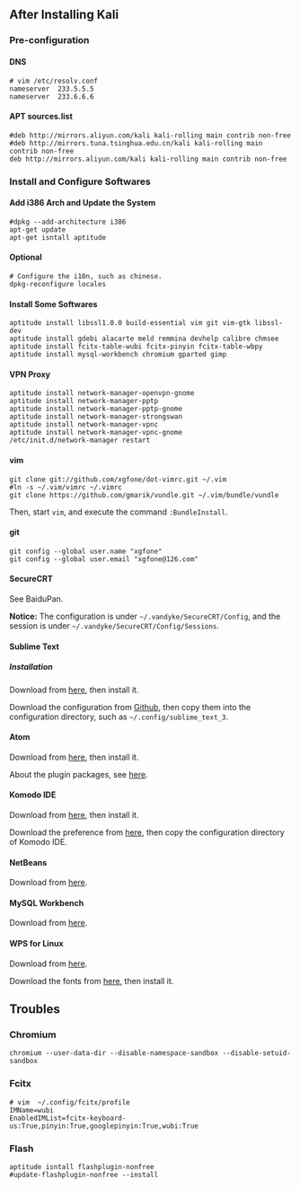 
## After Installing Kali
### Pre-configuration
#### DNS
```shell
# vim /etc/resolv.conf
nameserver  233.5.5.5
nameserver  233.6.6.6
```

#### APT sources.list
```shell
#deb http://mirrors.aliyun.com/kali kali-rolling main contrib non-free
#deb http://mirrors.tuna.tsinghua.edu.cn/kali kali-rolling main contrib non-free
deb http://mirrors.aliyun.com/kali kali-rolling main contrib non-free
```

### Install and Configure Softwares
#### Add i386 Arch and Update the System
```shell
#dpkg --add-architecture i386
apt-get update
apt-get isntall aptitude
```

#### Optional
```shell
# Configure the i10n, such as chinese.
dpkg-reconfigure locales
```

#### Install Some Softwares
```
aptitude install libssl1.0.0 build-essential vim git vim-gtk libssl-dev
aptitude install gdebi alacarte meld remmina devhelp calibre chmsee
aptitude install fcitx-table-wubi fcitx-pinyin fcitx-table-wbpy
aptitude install mysql-workbench chromium gparted gimp
```

#### VPN Proxy
```
aptitude install network-manager-openvpn-gnome
aptitude install network-manager-pptp
aptitude install network-manager-pptp-gnome
aptitude install network-manager-strongswan
aptitude install network-manager-vpnc
aptitude install network-manager-vpnc-gnome
/etc/init.d/network-manager restart
```

#### vim
```shell
git clone git://github.com/xgfone/dot-vimrc.git ~/.vim
#ln -s ~/.vim/vimrc ~/.vimrc
git clone https://github.com/gmarik/vundle.git ~/.vim/bundle/vundle
```
Then, start `vim`, and execute the command `:BundleInstall`.

#### git
```
git config --global user.name "xgfone"
git config --global user.email "xgfone@126.com"
```

#### SecureCRT
See BaiduPan.

**Notice:** The configuration is under `~/.vandyke/SecureCRT/Config`, and the session is under `~/.vandyke/SecureCRT/Config/Sessions`.

#### Sublime Text
##### Installation
Download from [here](https://www.sublimetext.com/3), then install it.

Download the configuration from [Github](https://github.com/xgfone/sublime-config), then copy them into the configuration directory, such as `~/.config/sublime_text_3`.

#### Atom
Download from [here](https://atom.io/), then install it.

About the plugin packages, see [here](https://github.com/xgfone/snippet/blob/master/snippet/config/atom-packages.md).

#### Komodo IDE
Download from [here](http://downloads.activestate.com/Komodo/releases/), then install it.

Download the preference from [here](https://github.com/xgfone/snippet/blob/master/snippet/config/komodoide-prefs.xml), then copy the configuration directory of Komodo IDE.

#### NetBeans
Download from [here](https://netbeans.org/downloads/).

#### MySQL Workbench
Download from [here](http://dev.mysql.com/downloads/workbench/).

#### WPS for Linux
Download from [here](http://community.wps.cn/download/).

Download the fonts from [here](https://github.com/xgfone/snippet/blob/master/snippet/software/symbol-fonts_1.2_all.deb?raw=true), then install it.


## Troubles

### Chromium
```
chromium --user-data-dir --disable-namespace-sandbox --disable-setuid-sandbox
```

### Fcitx
```shell
# vim  ~/.config/fcitx/profile
IMName=wubi
EnabledIMList=fcitx-keyboard-us:True,pinyin:True,googlepinyin:True,wubi:True
```

### Flash
```shell
aptitude isntall flashplugin-nonfree
#update-flashplugin-nonfree --install
```
